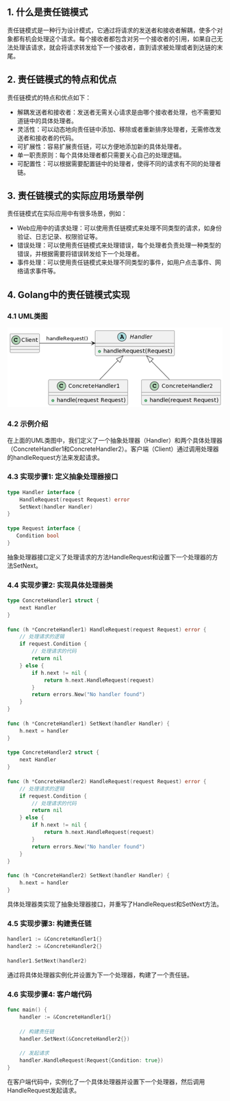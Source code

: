 ## 1. 什么是责任链模式
责任链模式是一种行为设计模式，它通过将请求的发送者和接收者解耦，使多个对象都有机会处理这个请求。每个接收者都包含对另一个接收者的引用，如果自己无法处理该请求，就会将请求转发给下一个接收者，直到请求被处理或者到达链的末尾。

## 2. 责任链模式的特点和优点
责任链模式的特点和优点如下：

- 解耦发送者和接收者：发送者无需关心请求是由哪个接收者处理，也不需要知道链中的具体处理者。
- 灵活性：可以动态地向责任链中添加、移除或者重新排序处理者，无需修改发送者和接收者的代码。
- 可扩展性：容易扩展责任链，可以方便地添加新的具体处理者。
- 单一职责原则：每个具体处理者都只需要关心自己的处理逻辑。
- 可配置性：可以根据需要配置链中的处理者，使得不同的请求有不同的处理者链。

## 3. 责任链模式的实际应用场景举例
责任链模式在实际应用中有很多场景，例如：

- Web应用中的请求处理：可以使用责任链模式来处理不同类型的请求，如身份验证、日志记录、权限验证等。
- 错误处理：可以使用责任链模式来处理错误，每个处理者负责处理一种类型的错误，并根据需要将错误转发给下一个处理者。
- 事件处理：可以使用责任链模式来处理不同类型的事件，如用户点击事件、网络请求事件等。

## 4. Golang中的责任链模式实现
### 4.1 UML类图

![](./img/1-1.png)

### 4.2 示例介绍
在上面的UML类图中，我们定义了一个抽象处理器（Handler）和两个具体处理器（ConcreteHandler1和ConcreteHandler2）。客户端（Client）通过调用处理器的handleRequest方法来发起请求。

### 4.3 实现步骤1: 定义抽象处理器接口
```go
type Handler interface {
    HandleRequest(request Request) error
    SetNext(handler Handler)
}

type Request interface {
   Condition bool
}
```
抽象处理器接口定义了处理请求的方法HandleRequest和设置下一个处理器的方法SetNext。

### 4.4 实现步骤2: 实现具体处理器类
```go
type ConcreteHandler1 struct {
    next Handler
}

func (h *ConcreteHandler1) HandleRequest(request Request) error {
    // 处理请求的逻辑
    if request.Condition {
        // 处理请求的代码
        return nil
    } else {
        if h.next != nil {
            return h.next.HandleRequest(request)
        }
        return errors.New("No handler found")
    }
}

func (h *ConcreteHandler1) SetNext(handler Handler) {
    h.next = handler
}

type ConcreteHandler2 struct {
    next Handler
}

func (h *ConcreteHandler2) HandleRequest(request Request) error {
    // 处理请求的逻辑
    if request.Condition {
        // 处理请求的代码
        return nil
    } else {
        if h.next != nil {
            return h.next.HandleRequest(request)
        }
        return errors.New("No handler found")
    }
}

func (h *ConcreteHandler2) SetNext(handler Handler) {
    h.next = handler
}
```
具体处理器类实现了抽象处理器接口，并重写了HandleRequest和SetNext方法。

### 4.5 实现步骤3: 构建责任链
```go
handler1 := &ConcreteHandler1{}
handler2 := &ConcreteHandler2{}

handler1.SetNext(handler2)
```
通过将具体处理器实例化并设置为下一个处理器，构建了一个责任链。

### 4.6 实现步骤4: 客户端代码
```go
func main() {
    handler := &ConcreteHandler1{}

    // 构建责任链
    handler.SetNext(&ConcreteHandler2{})

    // 发起请求
    handler.HandleRequest(Request{Condition: true})
}
```
在客户端代码中，实例化了一个具体处理器并设置下一个处理器，然后调用HandleRequest发起请求。